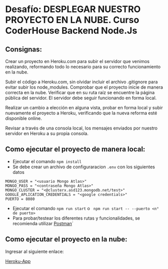 ﻿# **Desafío: DESPLEGAR NUESTRO PROYECTO EN LA NUBE**. Curso CoderHouse Backend Node.Js

## Consignas:

Crear un proyecto en Heroku.com para subir el servidor que venimos realizando, reformando todo lo necesario para su correcto funcionamiento en la nube.

Subir el código a Heroku.com, sin olvidar incluir el archivo .gitignore para evitar subir los node_modules. Comprobar que el proyecto inicie de manera correcta en la nube. Verificar que en su ruta raíz se encuentre la página pública del servidor. El servidor debe seguir funcionando en forma local.

Realizar un cambio a elección en alguna vista, probar en forma local y subir nuevamente el proyecto a Heroku, verificando que la nueva reforma esté disponible online.

Revisar a través de una consola local, los mensajes enviados por nuestro servidor en Heroku a su propia consola.

## Como ejecutar el proyecto de manera local:

* Ejecutar el comando `npm install`
* Se debe crear un archivo de configuraracion `.env` con los siguientes datos

```
MONGO_USER = "<usuario Mongo Atlas>"
MONGO_PASS = "<contraseña Mongo Atlas>"
MONGO_CLUSTER = "<@clusterx.asd123.mongodb.net/test>"
GOOGLE_APLICATION_CREDENTIALS = "<google credentials>"
PUERTO = 8080
```

* Ejecutar el comando `npm run start` o ` npm run start -- --puerto <n° de puerto>`
* Para probar/testear los diferentes rutas y funcionalidades, se recomienda utilizar [Postman](https://www.postman.com/downloads/)´

## Como ejecutar el proyecto en la nube:

Ingresar al siguiente enlace:

[Heroku-App](https://coder-backend-heroku.herokuapp.com)
